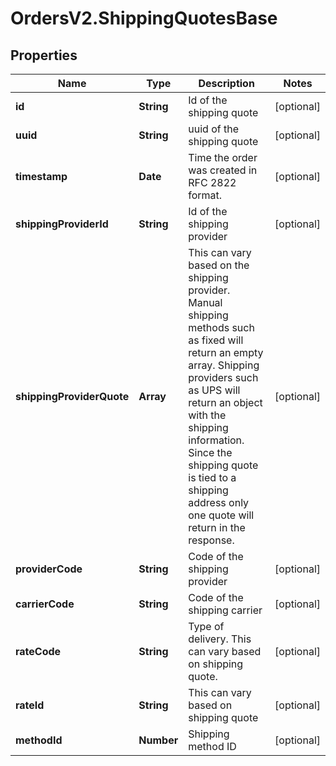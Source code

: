 # OrdersV2.ShippingQuotesBase

## Properties
Name | Type | Description | Notes
------------ | ------------- | ------------- | -------------
**id** | **String** | Id of the shipping quote | [optional] 
**uuid** | **String** | uuid of the shipping quote | [optional] 
**timestamp** | **Date** | Time the order was created in RFC 2822 format. | [optional] 
**shippingProviderId** | **String** | Id of the shipping provider | [optional] 
**shippingProviderQuote** | **Array** | This can vary based on the shipping provider. Manual shipping methods such as fixed will return an empty array. Shipping providers such as UPS will return an object with the shipping information. Since the shipping quote is tied to a shipping address only one quote will return in the response. | [optional] 
**providerCode** | **String** | Code of the shipping provider | [optional] 
**carrierCode** | **String** | Code of the shipping carrier | [optional] 
**rateCode** | **String** | Type of delivery. This can vary based on shipping quote. | [optional] 
**rateId** | **String** | This can vary based on shipping quote | [optional] 
**methodId** | **Number** | Shipping method ID | [optional] 
